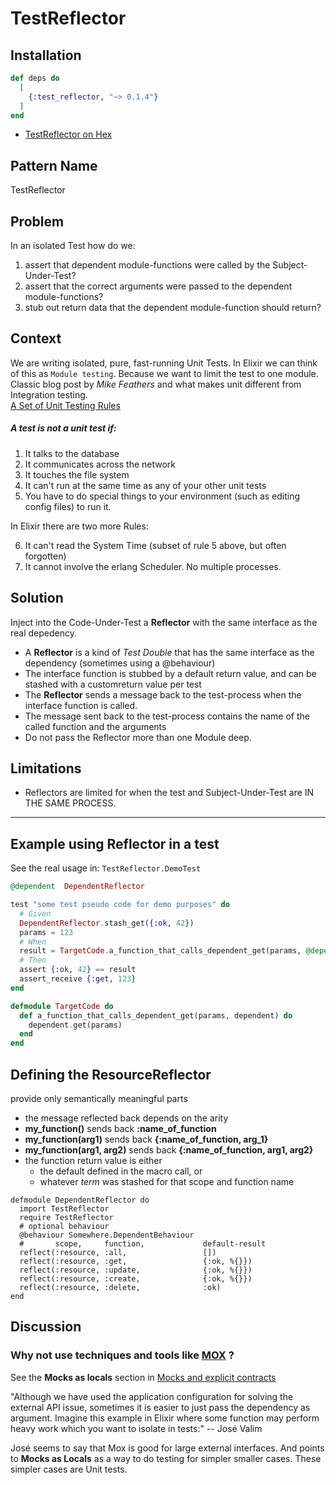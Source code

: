 # TestReflector

## Installation

```elixir
def deps do
  [
    {:test_reflector, "~> 0.1.4"}
  ]
end
```

* [TestReflector on Hex](https://hex.pm/packages/test_reflector)

## Pattern Name
TestReflector

## Problem
  In an isolated Test how do we: 
  1. assert that dependent module-functions were called by the Subject-Under-Test?
  1. assert that the correct arguments were passed to the dependent module-functions?
  1. stub out return data that the dependent module-function should return?

## Context
  We are writing isolated, pure, fast-running Unit Tests.
  In Elixir we can think of this as `Module testing`.  Because we want to limit the test to one module.
  Classic blog post by *Mike Feathers* and what makes unit different from Integration testing.   
  [A Set of Unit Testing Rules](https://www.artima.com/weblogs/viewpost.jsp?thread=126923)

  ##### A test is not a unit test if:

  1.  It talks to the database
  2.  It communicates across the network
  3.  It touches the file system
  4. It can't run at the same time as any of your other unit tests
  5. You have to do special things to your environment (such as editing config files) to run it.

In Elixir there are two more Rules:

  6. It can't read the System Time (subset of rule 5 above, but often forgotten)
  7. It cannot involve the erlang Scheduler.  No multiple processes.


## Solution 
  Inject into the Code-Under-Test a **Reflector** with the same interface as the real depedency.
  *  A **Reflector** is a kind of *Test Double* that has the same interface as the dependency (sometimes using a @behaviour)
  *  The interface function is stubbed by a default return value, and can be stashed with a customreturn value per test
  *  The **Reflector** sends a message back to the test-process when the interface function is called.
  *  The message sent back to the test-process contains the name of the called function and the arguments 
  *  Do not pass the Reflector more than one Module deep. 

## Limitations
  * Reflectors are limited for when the test and Subject-Under-Test are IN THE SAME PROCESS. 

---

## Example using Reflector in a test 


  See the real usage in: `TestReflector.DemoTest`

  ```elixir
  @dependent  DependentReflector 

  test "some test pseudo code for demo purposes" do
    # Given
    DependentReflector.stash_get({:ok, 42})
    params = 123
    # When
    result = TargetCode.a_function_that_calls_dependent_get(params, @dependent)
    # Then
    assert {:ok, 42} == result
    assert_receive {:get, 123}
  end
  ```

  ```elixir
  defmodule TargetCode do
    def a_function_that_calls_dependent_get(params, dependent) do
      dependent.get(params)
    end
  end
  ```

  ## Defining the ResourceReflector

   provide only semantically meaningful parts
  * the message reflected back depends on the arity
  *  **my_function()**  sends back **:name_of_function**
  *  **my_function(arg1)** sends back **{:name_of_function, arg_1}**
  *  **my_function(arg1, arg2)** sends back **{:name_of_function, arg1, arg2}**
  * the function return value is either 
    * the default defined in the macro call, or 
    * whatever _term_ was stashed for that scope and function name
  ```
  defmodule DependentReflector do
    import TestReflector
    require TestReflector
    # optional behaviour
    @behaviour Somewhere.DependentBehaviour
    #       scope,     function,             default-result
    reflect(:resource, :all,                 [])
    reflect(:resource, :get,                 {:ok, %{}})
    reflect(:resource, :update,              {:ok, %{}})
    reflect(:resource, :create,              {:ok, %{}})
    reflect(:resource, :delete,              :ok)
  end
  ```


## Discussion

### Why not use techniques and tools like [MOX](https://github.com/plataformatec/mox) ?

See the **Mocks as locals** section in [Mocks and explicit contracts](http://blog.plataformatec.com.br/2015/10/mocks-and-explicit-contracts/ )

"Although we have used the application configuration for solving the external API issue, sometimes it is easier to just pass the dependency as argument. Imagine this example in Elixir where some function may perform heavy work which you want to isolate in tests:"  -- José Valim

José seems to say that Mox is good for large external interfaces.
And points to **Mocks as Locals** as a way to do testing for simpler smaller cases.  These simpler cases are Unit tests.




